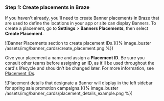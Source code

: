 ### Step 1: Create placements in Braze

If you haven't already, you'll need to create Banner placements in Braze that are used to define the locations in your app or site can display Banners. To create a placement, go to **Settings** > **Banners Placements**, then select **Create Placement**.

![Banner Placements section to create placement IDs.]({% image_buster /assets/img/banner_cards/create_placement.png %})

Give your placement a name and assign a **Placement ID**. Be sure you consult other teams before assigning an ID, as it'll be used throughout the card's lifecycle and shouldn't be changed later. For more information, see [Placement IDs]({{site.baseurl}}/developer_guide/banner_cards/#placement-ids).

![Placement details that designate a Banner will display in the left sidebar for spring sale promotion campaigns.]({% image_buster /assets/img/banner_cards/placement_details_example.png %})
